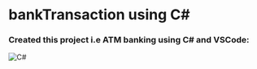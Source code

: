 # bankTransaction using C#
### Created this project i.e ATM banking using C# and VSCode:

 ![C#](https://img.shields.io/badge/c%23-%23239120.svg?style=for-the-badge&logo=c-sharp&logoColor=white)&nbsp;
